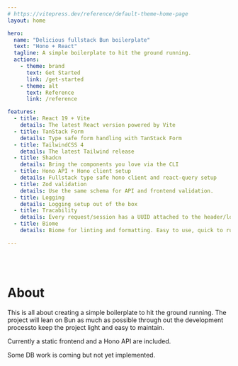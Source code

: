 ```yaml
---
# https://vitepress.dev/reference/default-theme-home-page
layout: home

hero:
  name: "Delicious fullstack Bun boilerplate"
  text: "Hono + React"
  tagline: A simple boilerplate to hit the ground running.
  actions:
    - theme: brand
      text: Get Started
      link: /get-started
    - theme: alt
      text: Reference
      link: /reference

features:
  - title: React 19 + Vite
    details: The latest React version powered by Vite
  - title: TanStack Form
    details: Type safe form handling with TanStack Form
  - title: TailwindCSS 4
    details: The latest Tailwind release
  - title: Shadcn
    details: Bring the components you love via the CLI
  - title: Hono API + Hono client setup
    details: Fullstack type safe hono client and react-query setup
  - title: Zod validation
    details: Use the same schema for API and frontend validation.
  - title: Logging
    details: Logging setup out of the box
  - title: Tracability
    details: Every request/session has a UUID attached to the header/logger.
  - title: Biome
    details: Biome for linting and formatting. Easy to use, quick to run, and it "just works".

---
```


<br /><br />

# About

This is all about creating a simple boilerplate to hit the ground running.
The project will lean on Bun as much as possible through out the development processto keep the project light and easy to maintain.

Currently a static frontend and a Hono API are included.

Some DB work is coming but not yet implemented.

